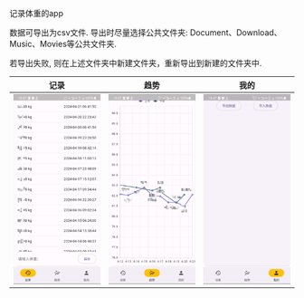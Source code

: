 记录体重的app

数据可导出为csv文件. 导出时尽量选择公共文件夹: Document、Download、Music、Movies等公共文件夹.

若导出失败, 则在上述文件夹中新建文件夹，重新导出到新建的文件夹中.

|           记录           |           趋势           |           我的           |
|:----------------------:|:----------------------:|:----------------------:|
| ![](./docs/pics/1.png) | ![](./docs/pics/2.png) | ![](./docs/pics/3.png) |
